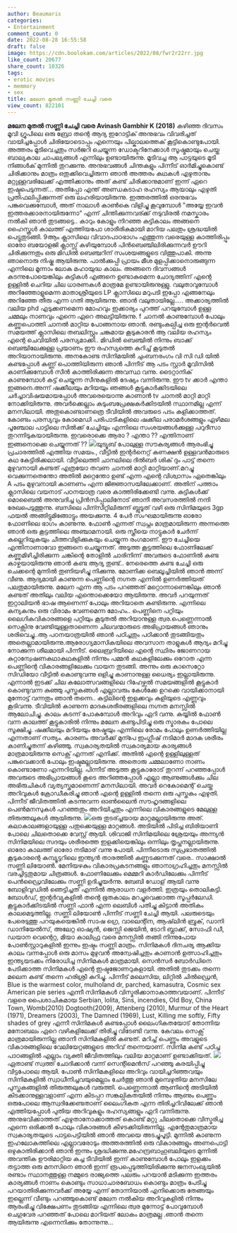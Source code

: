 ```yaml
---
author: Beaumaris
categories:
- Entertainment
comment_count: 0
date: 2022-08-28 16:55:58
draft: false
image: https://cdn.boolokam.com/articles/2022/08/fwr2r22rr.jpg
like_count: 20677
share_count: 10326
tags:
- erotic movies
- memmory
- sex
title: മലേന മുതൽ സണ്ണി ചേച്ചി വരെ
view_count: 822101
---
```


**മലേന മുതൽ സണ്ണി ചേച്ചി വരെ** **Avinash Gambhir K (2018)** കഴിഞ്ഞ ദിവസം മൂവി ഗ്രൂപിലെ ഒരു ബ്രോ തന്റെ ആദ്യ ഇറോട്ടിക് അനുഭവം വിവരിച്ചത് വായിച്ചപ്പോൾ ചിരിയോടൊപ്പം എന്നെയും പില്കാലത്തെക് കൂട്ടികൊണ്ടുപോയി. അത്തരം മൂടിവെച്ചതും സർജറി ചെയ്യുന്ന ഡോക്ടറിനേക്കാൾ സൂഷ്മമായും ചെയ്ത ബാല്യകാല ചാപല്യങ്ങൾ എന്നിലും ഉണ്ടായിരുന്നു. മൂടിവച്ച ആ പാട്ടയുടെ മൂടി നിങ്ങൾക് മുന്നിൽ തുറക്കുന്നു. അനുഭവങ്ങൾ ചിന്തകളും പിന്നീട് ഓർമിച്ചുകൊണ്ട് ചിരിക്കാനും മാത്രം ഒതുക്കിവെച്ചിരുന്ന ഞാൻ അത്തരം കഥകൾ എഴുതാനും മറ്റുള്ളവരിലേക്ക് എത്തിക്കാനും അത് കണ്ട്‌ ചിരിക്കാനുമാണ് ഇന്ന് ഏറെ ഇഷ്ടപെടുന്നത്... അതിപ്പോ എന്ത് അണ്ഡകടാഹ രഹസ്യം ആയാലും എഴുതി പ്രതിഫലിപ്പിക്കുന്നത് ഒരു ലഹരിയായിരുന്നു. ഇത്തരത്തിൽ ഒരനുഭവം പങ്കുവെക്കുമ്പോൾ, അത് നാലാൾ കാൺകെ വിളിച്ചു കൂവുമ്പോൾ "അയ്യേ ഇവൻ ഇത്തരക്കാരനായിരുന്നോ" എന്ന് ചിന്തിക്കുന്നവര്ക്ക് നടുവിരൽ നമസ്കാരം നൽകി ഞാൻ തുടങ്ങട്ടെ.. കാറും കോളും നിറഞ്ഞ കുട്ടികാലം അങ്ങനെ ഹൈസ്കൂൾ കാലത്ത് എത്തിയപോ ശാരീരികമായി മാറിയ പലതും ശ്രദ്ധയിൽ പെട്ടുതുടങ്ങി. 9ആം ക്ലാസിലെ വിവാദപാഠഭാഗം എത്തുന്ന വരെയുള്ള കാത്തിരിപ്പും ഓരോ ബയോളജി ക്ലാസ്സ്‌ കഴിയുമ്പോൾ പിൻബെഞ്ചിലിരിക്കുന്നവർ ഊറി ചിരിക്കുന്നതും ഒരു മിഡിൽ ബെഞ്ചറിന് സംശയങ്ങളുടെ വിത്തുപാകി. അന്നു ഞാനൊരു നിഷ്കു ആയിരുന്നു. പാൽക്കുപ്പി പ്രായം മീശ മുളപ്പിക്കാനൊരുങ്ങുന്ന എന്നിലെ മൂന്നാം ലോക മഹായുദ്ധ കാലം. അങ്ങനെ ദിവസങ്ങൾ കടന്നുപോയെങ്കിലും കുട്ടികൾ എങ്ങനെ ഉണ്ടാകുമെന്ന ചോദ്യത്തിന് എന്റെ ഉള്ളിൽ ചെറിയ ചില ധാരണകൾ മാത്രമേ ഉണ്ടായിരുനുള്ളു. വലുതാവുമ്പോൾ അറിഞ്ഞോളുമെന്ന മാതാശ്രീയുടെ LP ക്ലാസിലെ മറുപടി ഇപ്പോ എങ്ങനേലും അറിഞ്ഞേ തീരു എന്ന ഗതി ആയിരുന്നു. ഞാൻ വലുതായില്ലേ..... അക്കാര്യത്തിൽ വലിയ phd എടുക്കണമെന്ന മോഹവും ഇക്കാര്യം പുറത്ത് പറയുമ്പോൾ ഉള്ള ചമ്മലും നാണവും എന്നെ ഏറെ അലട്ടിയിരുന്നു. f ചാനൽ കാണുമ്പോൾ പോലും കണ്ണുപൊത്തി ചാനൽ മാറ്റിയ പോങ്ങനായ ഞാൻ. രണ്ടുംകല്പിച്ച ഒരു ഇന്റർവെൽ സമയത്ത് ക്ലാസിലെ തബലിസ്റ്റും ചങ്കുമായ കൂടുകാരൻ ആ വലിയ രഹസ്യം എന്റെ ചെവിയിൽ പരസ്യമാക്കി.. മിഡിൽ ബെഞ്ചിൽ നിന്നും ബാക്ക് ബെഞ്ചിലേക്കുള്ള പ്രയാണം ഈ രഹസ്യത്തെ കുറിച്ച് കൂടുതൽ അറിയാനായിരുന്നു. അനകോണ്ട സിനിമയിൽ ചുംബനരംഗം വി സി ഡി യിൽ കണ്ടപ്പോൾ കണ്ണ് പൊത്തിയിരുന്ന ഞാൻ പിന്നീട് ആ പടം സ്റ്റാർ മൂവിസിൽ കാണിക്കുമ്പോൾ സീൻ കാത്തിരിക്കുന്ന അവസ്ഥ വന്നു. ടൈറ്റാനിക് കാണുമ്പോൾ കട്ട്‌ ചെയ്യുന്ന സീനുകളിൽ ദേഷ്യം വന്നിരുന്നു. ഈ tv ക്കാർ എന്താ ഇങ്ങനെ.അന്ന് ഷക്കീലയും മറിയയും ഞങ്ങൾ കൂട്ടുകാർക്കിടയിലെ ചർച്ചാവിഷയമായപ്പോൾ അവരെയൊന്നു കാണാൻ tv ചാനൽ മാറ്റി മാറ്റി നോക്കിയിരുന്നു. അവർക്കെല്ലാം കുടുംബപ്രേക്ഷകർക്കിടയിൽ സ്ഥാനമില്ല എന്ന് മനസിലായി. അതുകൊണ്ടാണത്രെ ടീവിയിൽ അവരുടെ പടം കളിക്കാത്തത്. കോണ്ടം പരസ്യവും കോമെഡി പരിപാടികളിലെ ഷക്കീല പരാമർശങ്ങളും ഏഴിമല പൂഞ്ചോല പാട്ടിലെ സിൽക്ക് ചേച്ചിയും എന്നിലെ സംശയങ്ങൾക്കുള്ള പറുദീസാ തുറന്നിടുകയായിരുന്നു. ഇവരൊക്കെ ആരാ ? എന്താ ?? എന്തിനാണ് ഇങ്ങനൊക്കെ ചെയ്യുന്നത് ?? ![](https://cdn.boolokam.com/articles/2022/08/fwr2r22rr.jpg)യുട്യൂബ് പോലുള്ള സൗകര്യങ്ങൾ ആരംഭിച്ചു പ്രചാരത്തിൽ എത്തിയ സമയം., വീട്ടിൽ ഇന്റർനെറ്റ്‌ കണക്ഷൻ ഉള്ളവൻമാരുടെ കഥ കേട്ടിരിക്കലായി. വീട്ടിലെത്തി ചാനലിലെ ദിൽബർ ശിക് ദും പാട്ട് തന്നെ മുഴുവനായി കണ്ടത് എത്രയോ തവണ ചാനൽ മാറ്റി മാറ്റിയാണ്.മറച്ചു വെക്കുന്നതെന്തോ അതിൽ മറ്റെന്തോ ഉണ്ട് എന്ന എന്റെ വിശ്വാസം ഏതെങ്കിലും A പടം മുഴുവനായി കാണണം എന്ന ജിജ്ഞാസയിലേക്കാണ്. അതിന് പത്താം ക്ലാസിലെ വയനാട് പഠനയാത്ര വരെ കാത്തിരിക്കേണ്ടി വന്നു. കുട്ടികൾക്ക് മൊബൈൽ അനുവദിച്ച പ്രിൻസിപ്പാലിനോട് ഞാനീ അവസരത്തിൽ നന്ദി രേഖപെടുത്തുന്നു. ബസിലെ പിന്സീറ്റിലിരുന്ന് ബ്ലുടൂത് വഴി ഒരു സിനിമയുടെ 3gp ഫയൽ അങ്ങിട്ടുമിങ്ങോട്ടും അയക്കുന്നു. 4 പേർ സംഘമായിരുന്നു ഓരോ ഫോണിലെ ഭാഗം കാണുന്നു. ഫോൺ എന്നത് സ്വപ്നം മാത്രമായിരുന്ന അന്നത്തെ ഞാൻ ഒരു കൂട്ടത്തിലെ അഞ്ചാമനായി. ഒരു സ്ത്രീയെ നാട്ടുകാർ ചേർന്ന് കല്ലെറിയുകയും ചീത്തവിളിക്കുകയും ചെയ്യുന്ന രംഗമാണ്. ഈ ചേച്ചിയെ എന്തിനാണാവോ ഇങ്ങനെ ചെയ്യുന്നത്. അടുത്ത കൂട്ടത്തിലെ ഫോണിലേക്ക് കണ്ണുമിഴിച്ചിരിക്കുന്ന ചങ്കിന്റെ തോളിൽ ചാരിനിന്ന് അവരുടെ ഫോണിൽ കണ്ട കാഴ്ചയായിരുന്നു ഞാൻ കണ്ട ആദ്യ തുണ്ട്.. നേരെത്തെ കണ്ട ചേച്ചി ഒരു ചെക്കന്റെ മുന്നിൽ തുണിയഴിച്ചു നിക്കുന്നു. മോണിക്ക ബെലൂച്ചിയിൽ ഞാൻ അന്ന് വീണു. ആദ്യമായി കാണുന്ന പെണ്ണിന്റെ നഗ്നത എന്നിൽ ഉണർത്തിയത് പലതുമായിരുന്നു. മലേന എന്ന ആ പടം പറഞ്ഞത് മറ്റൊന്നാണെങ്കിലും ഞാൻ കണ്ടത് അതിലും വലിയ എന്തൊക്കെയോ ആയിരുന്നു. അവർ പറയുന്നത് ഇറ്റാലിയൻ ഭാഷ ആണെന്ന് പോലും അറിയാതെ കണ്ടിരുന്നു. എന്നിലെ കന്യകനും ഒരു വിരാമം വേണമെന്ന മോഹം.. പെണ്ണിനെ പറ്റിയും ലൈഗികവികാരങ്ങളെ പറ്റിയും കൂടുതൽ അറിയാനുള്ള ത്വര.പെണ്ണെന്നാൽ സെക്സിനു വേണ്ടിയുള്ളതാണെന്ന ചിലവന്മാരുടെ അഭിപ്രായങ്ങൾ ഞാനും ശരിവെച്ചു..ആ പഠനയാത്രയിൽ ഞാൻ പഠിച്ചതും പഠിക്കാൻ തുടങ്ങിയതും അതെല്ലാമായിരുന്നു.ആരോഗ്യമാസികയിലെ അവസാന താളുകൾ ആദ്യം മറിച്ചു നോക്കുന്ന ശീലമായി പിന്നീട്. ലൈബ്രറിയിലെ എന്റെ സ്ഥിരം ജോണറായ കുറ്റാന്വേഷണകഥാകഥകളിൽ നിന്നും പമ്മൻ കഥകളിലേക്കും ഒറോത എന്ന പെണ്ണിന്റെ വികാരങ്ങളിലേക്കും വായന തുടങ്ങി. അന്നും ഒരു കാസെറ്റോ സിഡിയോ വീട്ടിൽ കൊണ്ടുവന്നു ഒളിച്ചു കാണാനുള്ള ധൈര്യം ഇല്ലായിരുന്നു. എന്നാൽ ഇടക്ക് ചില കലോത്സവങ്ങളിലെ റിഹേഴ്സൽ സമയങ്ങളിൽ കൂട്ടുകാർ കൊണ്ടുവന്ന കുഞ്ഞു പുസ്തകങ്ങൾ എല്ലാവരും കേൾക്കേ ഉറക്കെ വായിക്കാനായി മുന്നോട്ട് വന്നതും ഞാൻ തന്നെ.. കട്ടിലിന്റെ ഇളക്കവും കുളിയുടെ എണ്ണവും കൂടിവന്നു. ടീവിയിൽ കാണുന്ന മാദകശരീരങ്ങളിലെ നഗ്നത മനസ്സിൽ ആലോചിച്ചു. കാലം കടന്ന് പോകുമ്പോൾ അറിവും ഏറി വന്നു. കയ്യിൽ ഫോൺ വന്ന കാലത്ത് കൂട്ടുകാരിൽ നിന്നും മലേന കണ്ടുപിടിച്ചു ഒരു സ്മാരകം പോലെ സൂക്ഷിച്ചു. ഷക്കീലയും മറിയയും രേഷ്മയും എന്നിലെ രോമം പോലും ഉണർത്തിയില്ല എന്നതാണ് സത്യം. കാരണം അവർക്ക് മുന്പേ ഇംഗ്ലീഷ് നടിമാർ മാദക ശരീരം കാണിച്ചുതന്ന് കഴിഞ്ഞു. സ്വകാര്യതയിൽ സ്വകാര്യമായ കാര്യങ്ങൾ മാത്രമായിരുന്നു സെക്സ് എന്നത് എനിക്ക്. അതിൽ എന്റെ ഉള്ളിലുള്ളത് പങ്കുവെക്കാൻ പോലും ഇഷ്ടമല്ലായിരുന്നു. അതൊരു ചമ്മലാണോ നാണം കൊണ്ടാണോ എന്നറിയില്ല. പിന്നീട് അടുത്ത കൂട്ടുകാരോട് തുറന്ന് പറഞ്ഞപ്പോൾ അവരുടെ അഭിപ്രായങ്ങൾ കൂടെ അറിഞ്ഞപ്പോൾ എല്ലാ ആണുങ്ങൾക്കും ചില അഭിരുചികൾ വ്യത്യസ്തമാണെന്ന് മനസിലായി. അവർ റെകോമെന്റ് ചെയ്ത അറിവുകൾ ക്രോഡീകരിച്ചു ഞാൻ എന്റെ ഉള്ളിൽ തന്നെ ഒരു പുസ്തകം എഴുതി. പിന്നീട് ജീവിതത്തിൽ കടന്നുവന്ന ഓൺലൈൻ സൗഹൃദങ്ങളിലെ പെൺമനസുകൾ പറഞ്ഞതും അറിയിച്ചതും എന്നിലെ വികാരങ്ങളുടെ മേലുള്ള തിരുത്തലുകൾ ആയിരുന്നു. ![](https://cdn.boolokam.com/articles/2022/08/fwfwggggggg.jpg)ഒരു തുടര്ച്ചയായ മാറ്റമല്ലായിരുന്നു അത്. കലാകാലങ്ങളായുള്ള പതുക്കെയുള്ള മാറ്റങ്ങൾ. അടിയിൽ പിടിച്ച ബിരിയാണി പോലെ ചിലതൊക്കെ വേസ്റ്റ് ആയി. ശിവാജി സിനിമയിലെ ശ്രേയയും അന്ന്യൻ സിനിമയിലെ സദയും ശരീരത്തെ ഇളക്കിയെങ്കിലും ഒന്നിലും തൃപ്തനല്ലായിരുന്നു. ഓരോ കാലത്ത് ഓരോ നടിമാര് വന്നു പോയി. പിന്നീടൊരു സുപ്രഭാതത്തിൽ കൂടുകാരന്റെ കമ്പ്യൂട്ടറിലെ ഇന്ത്യൻ താരത്തിൽ കണ്ണുടക്കുന്നത് വരെ.. സാക്ഷാൽ സണ്ണി ലിയോൺ. മേനിയഴകും വികാരപ്രകടനങ്ങളും ഞാനാഗ്രഹിച്ചതും മനസ്സിൽ വരച്ചിട്ടതുമായ ചിത്രങ്ങൾ. ഫോണിലേക്കും മെമ്മറി കാർഡിലേക്കും പിന്നീട് പെൻഡ്രൈവിലേക്കും സണ്ണി ഉദിച്ചുയർന്നു. ബേബി ഡോള് ആയി വന്നു ബോളിവുഡിൽ ഞെട്ടിച്ചത് എന്നിൽ ആരാധന വളർത്തി. ഇത്രയും തൊലികട്ടി. ബോൾഡ്, ഇന്റർവ്യൂകളിൽ തന്റെ ഭൂതകാലം മറച്ചുവെക്കാത്ത സൂപ്പർലേഡി. കൂട്ടുകാർക്കിടയിൽ സണ്ണി ഫാൻ എന്ന ലെബിൾ പതിച്ചു കിട്ടാൻ അതികം കാലമെടുത്തില്ല. സണ്ണി ലിയോൺ പിന്നീട് സണ്ണി ചേച്ചി ആയി. പലരുടെയും പേരെടുത്തു പറയുകയെങ്കിൽ സാഷ ഗ്രെ, വാലെന്റിന, ആഷ്‌ലിൻ ബ്രുക്, ഡാനി ഡാനിയേൽസ്, അലേറ്റ ഓഷ്യൻ, ജെസ്സി ജെയിൻ, ടോറി ബ്ലാക്ക്, സോഫി ഡീ, ഡയാന വെന്റെറ്റ, മിയാ കാലിഫ്ര വരെ മനസ്സിൽ തങ്ങി നിന്നുപോയ പോൺസ്റ്റാറുകളിൽ ഇന്നും ഇഷ്ടം സണ്ണി മാത്രം. സിനിമകൾ ദിനചര്യ ആക്കിയ കാലം വന്നപ്പോൾ ഒരു മാസം മുഴുവൻ അന്വേഷിച്ചതും കാണാൻ ഉത്സാഹിച്ചതും ഇന്ത്യയടക്കം നിരോധിച്ച സിനിമകൾ മാത്രമായി. സെൻസർ ബോർഡിനെ പേടിക്കാത്ത സിനിമകൾ എന്റെ ഇഷ്ടജോണറുകളായി. അതിൽ തുടക്കം തന്നെ മലെന കണ്ട്‌ തന്നെ ഹരിശ്രീ കുറിച്ചു. പിന്നീട് മലെസിയ, ലിറ്റിൽ ചിൽഡ്രെൻ, Blue is the warmest color, mulholand dr, parched, kamasutra, Cosmic sex American pie series എന്നീ സിനിമകൾ വിസ്മരിക്കാനാകാത്തവയാണ്. പിന്നീട് വളരെ പൈശാചികമായ Serbian, lolita, Sins, incendies, Old Boy, China Town, Womb(2010) Dogtooth(2009), Attenberg (2010), Murmur of the Heart (1971), Dreamers (2003), The Damned (1969), Lust, Killing me softly, Fifty shades of grey എന്നീ സിനിമകൾ കണ്ടപ്പോൾ ലൈംഗികതയോട് തോന്നിയ മനോബലം ഏറെ വഴികളിലേക്ക് തിരിച്ചു വിടേണ്ടി വന്നു. കേവലം സെക്സ് മാത്രമായിരുന്നില്ല ഞാനീ സിനിമകളിൽ കണ്ടത്. മറിച്ച് പെണ്ണും അവളുടെ വികാരങ്ങളിലെ വേലിയേറ്റങ്ങളുടെ അറിവ് തന്നെയാണ്. സിനിമ കണ്ട്‌ പഠിച്ച പാഠങ്ങളിൽ എല്ലാം വ്യക്തി ജീവിതത്തിലും വലിയ മാറ്റമാണ് ഉണ്ടാക്കിയത്. ![](https://cdn.boolokam.com/articles/2022/08/egegegg-1.jpg)ഏതാണ്ട് സ്വത്ത് ചോദിക്കാൻ വന്ന് സെന്റിമെൻസ് പറഞ്ഞു കരയിപ്പിച്ചു വിട്ടപോലെ ആയി. പോൺ സിനിമകളിലെ അറിവും വായിച്ചറിഞ്ഞവയും സിനിമകളിൽ സ്വാധീനിച്ചവയുമെല്ലാം ചേർത്തു ഞാൻ മുമ്പെഴുതിയ മനസിലേ പുസ്തകങ്ങളിൽ തിരുത്തലുകൾ വരുത്തി. പെണ്ണെന്നാൽ ആണിന്റെ അടിയിൽ കിടക്കാനുള്ളവളാണ് എന്ന കിടപ്പറ സങ്കല്പികതയിൽ നിന്നും ആണും പെണ്ണും ഒരുപോലെ ആസ്വദിക്കേണ്ടതാണ് ലൈംഗികത എന്ന തിരിച്ചറിവിലേക്ക് ഞാൻ എത്തിയപ്പോൾ പുതിയ അറിവുകളും രഹസ്യങ്ങളും ഏറി വന്നിരുന്നു. അനുഭവിക്കാത്തത് എഴുതാനോക്കാത്തത് കൊണ്ട് മറ്റു ചിലതൊക്കെ വിസ്മരിച്ച എന്നെ ഒരിക്കൽ പോലും വികാരങ്ങൾ കീഴടക്കിയിരുന്നില്ല. എന്റേതുമാത്രമായ സ്വകാര്യതയുടെ പാട്ടപെട്ടിയിൽ ഞാൻ അവയെ അടച്ചുപൂട്ടി. മുന്നിൽ കാണുന്ന ഇഹലോകത്തിലെ എല്ലാവരോടും അത്തരത്തിൽ ഒരു വികാരങ്ങളും അണപൊട്ടി ഒഴുകാതിരിക്കാൻ ഞാൻ ഇന്നും ശ്രദ്ധിക്കുന്നു.മഹേന്ദ്രബാഹുബലിയുടെ മുന്നിൽ അവന്തിക ഊരിമാറ്റിയ കച്ച ടീവിയിൽ ഇന്ന് കാണുമ്പോൾ പോലും ഇളക്കം തട്ടാത്ത ഒരു മനസിനെ ഞാൻ ഇന്ന് രൂപപ്പെടുത്തിയിരിക്കുന്നു ജനസംഖ്യയിൽ രണ്ടാം സ്ഥാനത്തുള്ള നമ്മുടെ രാജ്യത്തെ പലരും പറയാൻ മടിക്കുന്ന ഇത്തരം കാര്യങ്ങൾ നാണം കൊണ്ടും സാധാചാരബോധം കൊണ്ടും മാത്രം പേടിച്ചു പറയാതിരിക്കുന്നവർക്ക് അയ്യേ എന്ന് തോന്നിയാൽ എനിക്കൊരു തേങ്ങയും ഇല്ലെന്ന് വീണ്ടും പറഞ്ഞുകൊണ്ട് മലേന നൽകിയ അറിവുകളിൽ നിന്നും ആരംഭിച്ചു വിക്ഷേപണം തുടങ്ങിയ എന്നിലെ ത്വര മുന്നോട്ട് പോവുമ്പോൾ ചെഗുവേര പറഞ്ഞത് പോലെ മാറിയത് ലോകം മാത്രമല്ല .ഞാൻ തന്നെ ആയിരുന്നു എന്നെനിക്കും തോന്നുന്നു...